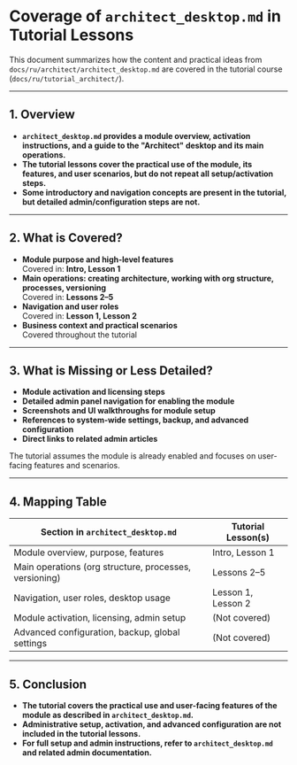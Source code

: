 # Coverage of `architect_desktop.md` in Tutorial Lessons

This document summarizes how the content and practical ideas from `docs/ru/architect/architect_desktop.md` are covered in the tutorial course (`docs/ru/tutorial_architect/`).

---

## 1. Overview

- **`architect_desktop.md` provides a module overview, activation instructions, and a guide to the "Architect" desktop and its main operations.**
- **The tutorial lessons cover the practical use of the module, its features, and user scenarios, but do not repeat all setup/activation steps.**
- **Some introductory and navigation concepts are present in the tutorial, but detailed admin/configuration steps are not.**

---

## 2. What is Covered?

- **Module purpose and high-level features**  
  Covered in: **Intro, Lesson 1**
- **Main operations: creating architecture, working with org structure, processes, versioning**  
  Covered in: **Lessons 2–5**
- **Navigation and user roles**  
  Covered in: **Lesson 1, Lesson 2**
- **Business context and practical scenarios**  
  Covered throughout the tutorial

---

## 3. What is Missing or Less Detailed?

- **Module activation and licensing steps**
- **Detailed admin panel navigation for enabling the module**
- **Screenshots and UI walkthroughs for module setup**
- **References to system-wide settings, backup, and advanced configuration**
- **Direct links to related admin articles**

The tutorial assumes the module is already enabled and focuses on user-facing features and scenarios.

---

## 4. Mapping Table

| Section in `architect_desktop.md`                        | Tutorial Lesson(s)         |
|----------------------------------------------------------|---------------------------|
| Module overview, purpose, features                       | Intro, Lesson 1           |
| Main operations (org structure, processes, versioning)   | Lessons 2–5               |
| Navigation, user roles, desktop usage                    | Lesson 1, Lesson 2        |
| Module activation, licensing, admin setup                | (Not covered)             |
| Advanced configuration, backup, global settings          | (Not covered)             |

---

## 5. Conclusion

- **The tutorial covers the practical use and user-facing features of the module as described in `architect_desktop.md`.**
- **Administrative setup, activation, and advanced configuration are not included in the tutorial lessons.**
- **For full setup and admin instructions, refer to `architect_desktop.md` and related admin documentation.** 